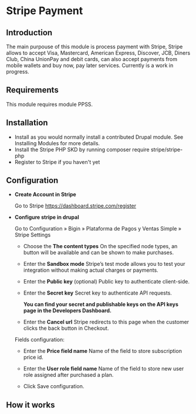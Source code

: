 # Stripe Payment

## Introduction
The main purpouse of this module is process payment with Stripe, Stripe allows to accept Visa, Mastercard, American Express, Discover, JCB, Diners Club, China UnionPay and debit cards, can also accept payments from mobile wallets and buy now, pay later services. Currently is a work in progress.

## Requirements
This module requires module PPSS.

## Installation
- Install as you would normally install a contributed Drupal module. See Installing Modules for more details.
- Install the Stripe PHP SKD by running composer require stripe/stripe-php
- Register to Stripe if you haven't yet

## Configuration

- **Create Account in Stripe**

  Go to Stripe https://dashboard.stripe.com/register

- **Configure stripe in drupal**

  Go to Configuration » Bigin » Plataforma de Pagos y Ventas Simple » Stripe Settings
  - Choose the **The content types**
    On the specified node types, an button will be available and can be shown to make purchases.
  - Enter the **Sandbox mode**
    Stripe’s test mode allows you to test your integration without making actual charges or payments.
  - Enter the **Public key** (optional)
    Public key to authenticate client-side.
  - Enter the **Secret key**
    Secret key to authenticate API requests.

    **You can find your secret and publishable keys on the API keys page in the Developers Dashboard.**

  - Enter the **Cancel url**
    Stripe redirects to this page when the customer clicks the back button in Checkout.

  Fields configuration:
  - Enter the **Price field name**
    Name of the field to store subscription price id.

  - Enter the **User role field name**
    Name of the field to store new user role assigned after purchased a plan.
  - Click Save configuration.

## How it works

